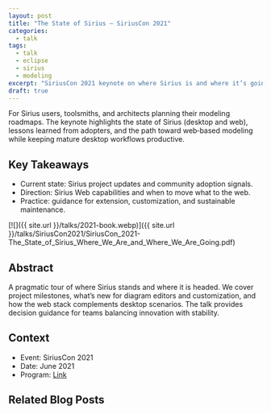 ```yaml
---
layout: post
title: "The State of Sirius — SiriusCon 2021"
categories:
  - talk
tags:
  - talk
  - eclipse
  - sirius
  - modeling
excerpt: "SiriusCon 2021 keynote on where Sirius is and where it’s going—useful for teams planning Eclipse/Sirius roadmaps."
draft: true
---
```


For Sirius users, toolsmiths, and architects planning their modeling roadmaps. The keynote highlights the state of Sirius (desktop and web), lessons learned from adopters, and the path toward web‑based modeling while keeping mature desktop workflows productive.

## Key Takeaways
- Current state: Sirius project updates and community adoption signals.
- Direction: Sirius Web capabilities and when to move what to the web.
- Practice: guidance for extension, customization, and sustainable maintenance.

[![]({{ site.url }}/talks/2021-book.webp)]({{ site.url }}/talks/SiriusCon2021/SiriusCon_2021-The_State_of_Sirius_Where_We_Are_and_Where_We_Are_Going.pdf)

## Abstract
A pragmatic tour of where Sirius stands and where it is headed. We cover project milestones, what’s new for diagram editors and customization, and how the web stack complements desktop scenarios. The talk provides decision guidance for teams balancing innovation with stability.

## Context
- Event: SiriusCon 2021
- Date: June 2021
- Program: [Link](https://www.youtube.com/watch?v=MBc6O_pxinA)

## Related Blog Posts
